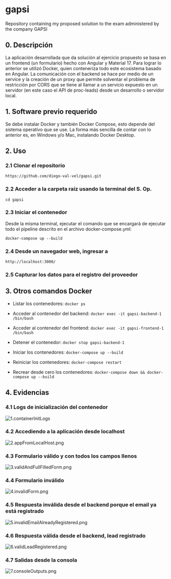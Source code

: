 # gapsi
Repository containing my proposed solution to the exam administered by the company GAPSI

## 0. Descripción
La aplicación desarrollada que da solución al ejercicio propuesto se basa en un frontend (un formulario) hecho con Angular y Material 17. Para lograr lo anterior se utilizó Docker, quien conteneriza todo este ecosistema basado en Angular. La comunicación con el backend se hace por medio de un service y la creación de un proxy que permite solventar el problema de restricción por CORS que se tiene al llamar a un servicio expuesto en un servidor (en este caso el API de proc-leads) desde un desarrollo o servidor local.

## 1. Software previo requerido
Se debe instalar Docker y también Docker Compose, esto depende del sistema operativo que se use. La forma más sencilla de contar con lo anterior es, en Windows y/o Mac, instalando Docker Desktop.

## 2. Uso

### 2.1 Clonar el repositorio
`https://github.com/diego-val-vel/gapsi.git`

### 2.2 Acceder a la carpeta raíz usando la terminal del S. Op.
`cd gapsi`

### 2.3 Iniciar el contenedor
Desde la misma terminal, ejecutar el comando que se encargará de ejecutar todo el pipeline descrito en el archivo docker-compose.yml:

`docker-compose up --build`

### 2.4 Desde un navegador web, ingresar a
`http://localhost:3000/`

### 2.5 Capturar los datos para el registro del proveedor

## 3. Otros comandos Docker

- Listar los contenedores:
`docker ps`

- Acceder al contenedor del backend:
`docker exec -it gapsi-backend-1 /bin/bash`

- Acceder al contenedor del frontend:
`docker exec -it gapsi-frontend-1 /bin/bash`

- Detener el contenedor:
`docker stop gapsi-backend-1`

- Iniciar los contenedores:
`docker-compose up --build`

- Reiniciar los contenedores:
`docker-compose restart`

- Recrear desde cero los contenedores:
`docker-compose down && docker-compose up --build`

## 4. Evidencias

### 4.1 Logs de inicialización del contenedor

![1.containerInitLogs](/screenshots/1.containerInitLogs.png)

### 4.2 Accediendo a la aplicación desde localhost

![2.appFromLocalHost.png](/screenshots/2.appFromLocalHost.png)

### 4.3 Formulario válido y con todos los campos llenos

![3.validAndFullFilledForm.png](/screenshots/3.validAndFullFilledForm.png)

### 4.4 Formulario inválido

![4.invalidForm.png](/screenshots/4.invalidForm.png)

### 4.5 Respuesta inválida desde el backend porque el email ya está registrado

![5.invalidEmailAlreadyRegistered.png](/screenshots/5.invalidEmailAlreadyRegistered.png)

### 4.6 Respuesta válida desde el backend, lead registrado

![6.validLeadRegistered.png](/screenshots/6.validLeadRegistered.png)

### 4.7 Salidas desde la consola

![7.consoleOutputs.png](/screenshots/7.consoleOutputs.png)
